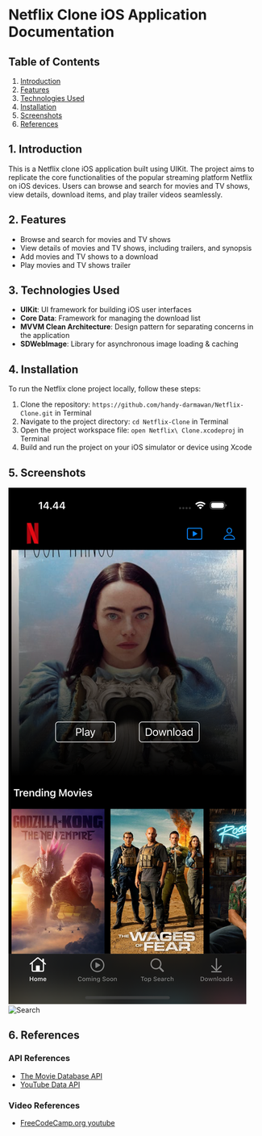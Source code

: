 # Netflix Clone iOS Application Documentation

## Table of Contents

1. [Introduction](#introduction)
2. [Features](#features)
3. [Technologies Used](#technologies-used)
4. [Installation](#installation)
5. [Screenshots](#screenshots)
6. [References](#references)


## 1. Introduction <a name="introduction"></a>

This is a Netflix clone iOS application built using UIKit. The project aims to replicate the core functionalities of the popular streaming platform Netflix on iOS devices. Users can browse and search for movies and TV shows, view details, download items, and play trailer videos seamlessly.


## 2. Features <a name="features"></a>

- Browse and search for movies and TV shows
- View details of movies and TV shows, including trailers, and synopsis
- Add movies and TV shows to a download
- Play movies and TV shows trailer


## 3. Technologies Used <a name="technologies-used"></a>

- **UIKit**: UI framework for building iOS user interfaces
- **Core Data**: Framework for managing the download list
- **MVVM Clean Architecture**: Design pattern for separating concerns in the application
- **SDWebImage**: Library for asynchronous image loading & caching


## 4. Installation <a name="installation"></a>

To run the Netflix clone project locally, follow these steps:

1. Clone the repository: `https://github.com/handy-darmawan/Netflix-Clone.git` in Terminal
2. Navigate to the project directory: `cd Netflix-Clone` in Terminal
3. Open the project workspace file: `open Netflix\ Clone.xcodeproj` in Terminal
4. Build and run the project on your iOS simulator or device using Xcode



## 5. Screenshots <a name="screenshots"></a>
![Home](Images/Home.png)
![Search](Images/Search.png)


## 6. References <a name="references"></a>

### API References
- [The Movie Database API](https://www.themoviedb.org/documentation/api)
- [YouTube Data API](https://developers.google.com/youtube/v3)


### Video References
- [FreeCodeCamp.org youtube](https://www.youtube.com/watch?v=KCgYDCKqato&t=943s)
